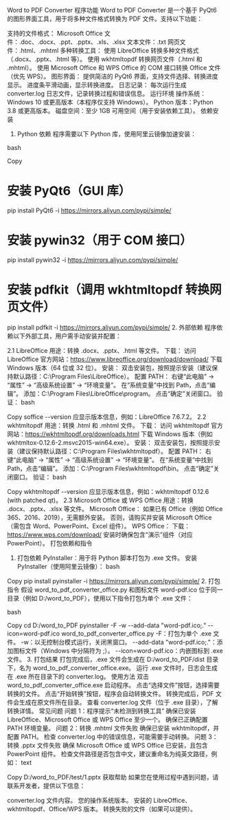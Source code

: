 Word to PDF Converter
程序功能
Word to PDF Converter 是一个基于 PyQt6 的图形界面工具，用于将多种文件格式转换为 PDF 文件。支持以下功能：

支持的文件格式：
Microsoft Office 文件：.doc、.docx、.ppt、.pptx、.xls、.xlsx
文本文件：.txt
网页文件：.html、.mhtml
多种转换工具：
使用 LibreOffice 转换多种文件格式（.docx、.pptx、.html 等）。
使用 wkhtmltopdf 转换网页文件（.html 和 .mhtml）。
使用 Microsoft Office 和 WPS Office 的 COM 接口转换 Office 文件（优先 WPS）。
图形界面：
提供简洁的 PyQt6 界面，支持文件选择、转换进度显示。
进度条平滑动画，显示转换进度。
日志记录：
每次运行生成 converter.log 日志文件，记录转换过程和错误信息。
运行环境
操作系统：Windows 10 或更高版本（本程序仅支持 Windows）。
Python 版本：Python 3.8 或更高版本。
磁盘空间：至少 1GB 可用空间（用于安装依赖工具）。
依赖安装
1. Python 依赖
程序需要以下 Python 库，使用阿里云镜像加速安装：

bash

Copy
# 安装 PyQt6（GUI 库）
pip install PyQt6 -i https://mirrors.aliyun.com/pypi/simple/

# 安装 pywin32（用于 COM 接口）
pip install pywin32 -i https://mirrors.aliyun.com/pypi/simple/

# 安装 pdfkit（调用 wkhtmltopdf 转换网页文件）
pip install pdfkit -i https://mirrors.aliyun.com/pypi/simple/
2. 外部依赖
程序依赖以下外部工具，用户需手动安装并配置：

2.1 LibreOffice
用途：转换 .docx、.pptx、.html 等文件。
下载：
访问 LibreOffice 官方网站：https://www.libreoffice.org/download/download/
下载 Windows 版本（64 位或 32 位）。
安装：
双击安装包，按照提示安装（建议保持默认路径：C:\Program Files\LibreOffice）。
配置 PATH：
右键“此电脑” → “属性” → “高级系统设置” → “环境变量”。
在“系统变量”中找到 Path，点击“编辑”。
添加：C:\Program Files\LibreOffice\program。
点击“确定”关闭窗口。
验证：
bash

Copy
soffice --version
应显示版本信息，例如：LibreOffice 7.6.7.2。
2.2 wkhtmltopdf
用途：转换 .html 和 .mhtml 文件。
下载：
访问 wkhtmltopdf 官方网站：https://wkhtmltopdf.org/downloads.html
下载 Windows 版本（例如 wkhtmltox-0.12.6-2.msvc2015-win64.exe）。
安装：
双击安装包，按照提示安装（建议保持默认路径：C:\Program Files\wkhtmltopdf）。
配置 PATH：
右键“此电脑” → “属性” → “高级系统设置” → “环境变量”。
在“系统变量”中找到 Path，点击“编辑”。
添加：C:\Program Files\wkhtmltopdf\bin。
点击“确定”关闭窗口。
验证：
bash

Copy
wkhtmltopdf --version
应显示版本信息，例如：wkhtmltopdf 0.12.6 (with patched qt)。
2.3 Microsoft Office 或 WPS Office
用途：转换 .docx、.pptx、.xlsx 等文件。
Microsoft Office：
如果已有 Office（例如 Office 365、2016、2019），无需额外安装。
否则，请购买并安装 Microsoft Office（需包含 Word、PowerPoint、Excel 组件）。
WPS Office：
下载：https://www.wps.com/download/
安装时确保包含“演示”组件（对应 PowerPoint）。
打包依赖和指令
1. 打包依赖
PyInstaller：用于将 Python 脚本打包为 .exe 文件。
安装 PyInstaller（使用阿里云镜像）：
bash

Copy
pip install pyinstaller -i https://mirrors.aliyun.com/pypi/simple/
2. 打包指令
假设 word_to_pdf_converter_office.py 和图标文件 word-pdf.ico 位于同一目录（例如 D:/word_to_PDF），使用以下指令打包为单个 .exe 文件：

bash

Copy
cd D:/word_to_PDF
pyinstaller -F -w --add-data "word-pdf.ico;." --icon=word-pdf.ico word_to_pdf_converter_office.py
-F：打包为单个 .exe 文件。
-w：以无控制台模式运行，关闭黑窗口。
--add-data "word-pdf.ico;."：添加图标文件（Windows 中分隔符为 ;）。
--icon=word-pdf.ico：内嵌图标到 .exe 文件。
3. 打包结果
打包完成后，.exe 文件会生成在 D:/word_to_PDF/dist 目录下，名为 word_to_pdf_converter_office.exe。
运行 .exe 文件时，日志会生成在 .exe 所在目录下的 converter.log。
使用方法
双击 word_to_pdf_converter_office.exe 启动程序。
点击“选择文件”按钮，选择需要转换的文件。
点击“开始转换”按钮，程序会自动转换文件。
转换完成后，PDF 文件会生成在原文件所在目录。
查看 converter.log 文件（位于 .exe 目录），了解转换详情。
常见问题
问题 1：程序提示“未检测到转换工具”
确保已安装 LibreOffice、Microsoft Office 或 WPS Office 至少一个。
确保已正确配置 PATH 环境变量。
问题 2：转换 .mhtml 文件失败
确保已安装 wkhtmltopdf，并配置 PATH。
检查 converter.log 中的错误信息，可能需要手动转换。
问题 3：转换 .pptx 文件失败
确保 Microsoft Office 或 WPS Office 已安装，且包含 PowerPoint 组件。
检查文件路径是否包含中文，建议重命名为纯英文路径，例如：
text

Copy
D:/word_to_PDF/test/1.pptx
获取帮助
如果您在使用过程中遇到问题，请联系开发者，提供以下信息：

converter.log 文件内容。
您的操作系统版本。
安装的 LibreOffice、wkhtmltopdf、Office/WPS 版本。
转换失败的文件（如果可以提供）。
